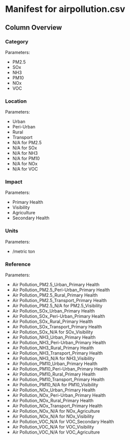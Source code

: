 # Manifest for airpollution.csv

## Column Overview

### Category

Parameters:

- PM2.5
- SOx
- NH3
- PM10
- NOx
- VOC

### Location

Parameters:

- Urban
- Peri-Urban
- Rural
- Transport
- N/A for PM2.5
- N/A for SOx
- N/A for NH3
- N/A for PM10
- N/A for NOx
- N/A for VOC

### Impact

Parameters:

- Primary Health
- Visibility
- Agriculture
- Secondary Health

### Units

Parameters:

- /metric ton

### Reference

Parameters:

- Air Pollution_PM2.5_Urban_Primary Health
- Air Pollution_PM2.5_Peri-Urban_Primary Health
- Air Pollution_PM2.5_Rural_Primary Health
- Air Pollution_PM2.5_Transport_Primary Health
- Air Pollution_PM2.5_N/A for PM2.5_Visibility
- Air Pollution_SOx_Urban_Primary Health
- Air Pollution_SOx_Peri-Urban_Primary Health
- Air Pollution_SOx_Rural_Primary Health
- Air Pollution_SOx_Transport_Primary Health
- Air Pollution_SOx_N/A for SOx_Visibility
- Air Pollution_NH3_Urban_Primary Health
- Air Pollution_NH3_Peri-Urban_Primary Health
- Air Pollution_NH3_Rural_Primary Health
- Air Pollution_NH3_Transport_Primary Health
- Air Pollution_NH3_N/A for NH3_Visibility
- Air Pollution_PM10_Urban_Primary Health
- Air Pollution_PM10_Peri-Urban_Primary Health
- Air Pollution_PM10_Rural_Primary Health
- Air Pollution_PM10_Transport_Primary Health
- Air Pollution_PM10_N/A for PM10_Visibility
- Air Pollution_NOx_Urban_Primary Health
- Air Pollution_NOx_Peri-Urban_Primary Health
- Air Pollution_NOx_Rural_Primary Health
- Air Pollution_NOx_Transport_Primary Health
- Air Pollution_NOx_N/A for NOx_Agriculture
- Air Pollution_NOx_N/A for NOx_Visibility
- Air Pollution_VOC_N/A for VOC_Secondary Health
- Air Pollution_VOC_N/A for VOC_Visibility
- Air Pollution_VOC_N/A for VOC_Agriculture

